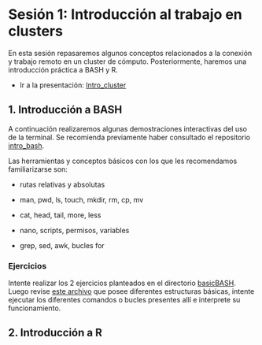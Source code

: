 # Sesión 1: Introducción al trabajo en clusters

En esta sesión repasaremos algunos conceptos relacionados a la conexión y trabajo remoto en un cluster de cómputo. Posteriormente, haremos una introducción práctica a BASH y R.

- Ir a la presentación: [Intro_cluster](./intro_clusters.pdf)

## 1. Introducción a BASH

A continuación realizaremos algunas demostraciones interactivas del uso de la terminal. Se recomienda previamente haber consultado el repositorio [intro_bash](https://github.com/pastornicolas/intro_bash).

Las herramientas y conceptos básicos con los que les recomendamos familiarizarse son:

- rutas relativas y absolutas

- man, pwd, ls, touch, mkdir, rm, cp, mv

- cat, head, tail, more, less

- nano, scripts, permisos, variables

- grep, sed, awk, bucles for

### Ejercicios

Intente realizar los 2 ejercicios planteados en el directorio [basicBASH](./basicBASH). Luego revise [este archivo](./ejercicios/GREP_AWK_SED_FOR_IF.sh) que posee diferentes estructuras básicas, intente ejecutar los diferentes comandos o bucles presentes allí e interprete su funcionamiento.

## 2. Introducción a R
